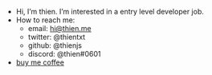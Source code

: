 - Hi, I’m thien. I’m interested in a entry level developer job.
- How to reach me:
  - email: hi@thien.me
  - twitter: @thientxt
  - github: @thienjs
  - discord: @thien#0601
- [buy me coffee](https://buymeacoffee.com/thien)

<!---
thienjs/thienjs is a ✨ special ✨ repository because its `README.md` (this file) appears on your GitHub profile.
You can click the Preview link to take a look at your changes.
--->

